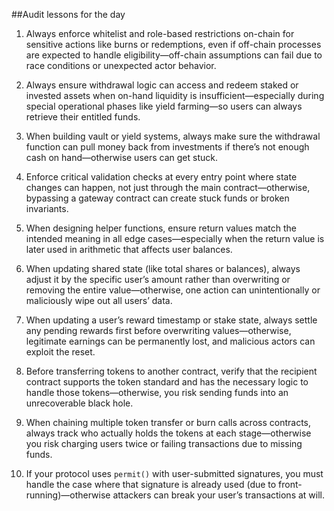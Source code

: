 ##Audit lessons for the day


1. Always enforce whitelist and role-based restrictions on-chain for sensitive actions like burns or redemptions, even if off-chain processes are expected to handle eligibility—off-chain assumptions can fail due to race conditions or unexpected actor behavior.

2. Always ensure withdrawal logic can access and redeem staked or invested assets when on-hand liquidity is insufficient—especially during special operational phases like yield farming—so users can always retrieve their entitled funds.

3. When building vault or yield systems, always make sure the withdrawal function can pull money back from investments if there’s not enough cash on hand—otherwise users can get stuck.

4. Enforce critical validation checks at every entry point where state changes can happen, not just through the main contract—otherwise, bypassing a gateway contract can create stuck funds or broken invariants.

5. When designing helper functions, ensure return values match the intended meaning in all edge cases—especially when the return value is later used in arithmetic that affects user balances.

6. When updating shared state (like total shares or balances), always adjust it by the specific user’s amount rather than overwriting or removing the entire value—otherwise, one action can unintentionally or maliciously wipe out all users’ data.

7. When updating a user’s reward timestamp or stake state, always settle any pending rewards first before overwriting values—otherwise, legitimate earnings can be permanently lost, and malicious actors can exploit the reset.

8. Before transferring tokens to another contract, verify that the recipient contract supports the token standard and has the necessary logic to handle those tokens—otherwise, you risk sending funds into an unrecoverable black hole.

9. When chaining multiple token transfer or burn calls across contracts, always track who actually holds the tokens at each stage—otherwise you risk charging users twice or failing transactions due to missing funds.

10. If your protocol uses `permit()` with user-submitted signatures, you must handle the case where that signature is already used (due to front-running)—otherwise attackers can break your user’s transactions at will.